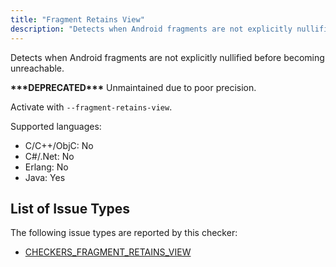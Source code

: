 ```yaml
---
title: "Fragment Retains View"
description: "Detects when Android fragments are not explicitly nullified before becoming unreachable."
---
```


Detects when Android fragments are not explicitly nullified before becoming unreachable.

**\*\*\*DEPRECATED\*\*\*** Unmaintained due to poor precision.

Activate with `--fragment-retains-view`.

Supported languages:
- C/C++/ObjC: No
- C#/.Net: No
- Erlang: No
- Java: Yes



## List of Issue Types

The following issue types are reported by this checker:
- [CHECKERS_FRAGMENT_RETAINS_VIEW](/docs/next/all-issue-types#checkers_fragment_retains_view)
